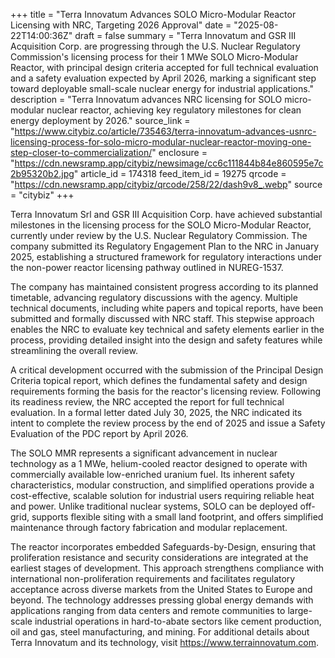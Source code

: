 +++
title = "Terra Innovatum Advances SOLO Micro-Modular Reactor Licensing with NRC, Targeting 2026 Approval"
date = "2025-08-22T14:00:36Z"
draft = false
summary = "Terra Innovatum and GSR III Acquisition Corp. are progressing through the U.S. Nuclear Regulatory Commission's licensing process for their 1 MWe SOLO Micro-Modular Reactor, with principal design criteria accepted for full technical evaluation and a safety evaluation expected by April 2026, marking a significant step toward deployable small-scale nuclear energy for industrial applications."
description = "Terra Innovatum advances NRC licensing for SOLO micro-modular nuclear reactor, achieving key regulatory milestones for clean energy deployment by 2026."
source_link = "https://www.citybiz.co/article/735463/terra-innovatum-advances-usnrc-licensing-process-for-solo-micro-modular-nuclear-reactor-moving-one-step-closer-to-commercialization/"
enclosure = "https://cdn.newsramp.app/citybiz/newsimage/cc6c111844b84e860595e7c2b95320b2.jpg"
article_id = 174318
feed_item_id = 19275
qrcode = "https://cdn.newsramp.app/citybiz/qrcode/258/22/dash9v8_.webp"
source = "citybiz"
+++

<p>Terra Innovatum Srl and GSR III Acquisition Corp. have achieved substantial milestones in the licensing process for the SOLO Micro-Modular Reactor, currently under review by the U.S. Nuclear Regulatory Commission. The company submitted its Regulatory Engagement Plan to the NRC in January 2025, establishing a structured framework for regulatory interactions under the non-power reactor licensing pathway outlined in NUREG-1537.</p><p>The company has maintained consistent progress according to its planned timetable, advancing regulatory discussions with the agency. Multiple technical documents, including white papers and topical reports, have been submitted and formally discussed with NRC staff. This stepwise approach enables the NRC to evaluate key technical and safety elements earlier in the process, providing detailed insight into the design and safety features while streamlining the overall review.</p><p>A critical development occurred with the submission of the Principal Design Criteria topical report, which defines the fundamental safety and design requirements forming the basis for the reactor's licensing review. Following its readiness review, the NRC accepted the report for full technical evaluation. In a formal letter dated July 30, 2025, the NRC indicated its intent to complete the review process by the end of 2025 and issue a Safety Evaluation of the PDC report by April 2026.</p><p>The SOLO MMR represents a significant advancement in nuclear technology as a 1 MWe, helium-cooled reactor designed to operate with commercially available low-enriched uranium fuel. Its inherent safety characteristics, modular construction, and simplified operations provide a cost-effective, scalable solution for industrial users requiring reliable heat and power. Unlike traditional nuclear systems, SOLO can be deployed off-grid, supports flexible siting with a small land footprint, and offers simplified maintenance through factory fabrication and modular replacement.</p><p>The reactor incorporates embedded Safeguards-by-Design, ensuring that proliferation resistance and security considerations are integrated at the earliest stages of development. This approach strengthens compliance with international non-proliferation requirements and facilitates regulatory acceptance across diverse markets from the United States to Europe and beyond. The technology addresses pressing global energy demands with applications ranging from data centers and remote communities to large-scale industrial operations in hard-to-abate sectors like cement production, oil and gas, steel manufacturing, and mining. For additional details about Terra Innovatum and its technology, visit <a href="https://www.terrainnovatum.com" rel="nofollow" target="_blank">https://www.terrainnovatum.com</a>.</p>
